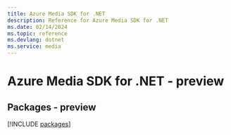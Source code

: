 ```yaml
---
title: Azure Media SDK for .NET
description: Reference for Azure Media SDK for .NET
ms.date: 02/14/2024
ms.topic: reference
ms.devlang: dotnet
ms.service: media
---
```

# Azure Media SDK for .NET - preview
## Packages - preview
[!INCLUDE [packages](media-index.md)]
